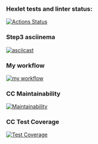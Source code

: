 ### Hexlet tests and linter status:
[![Actions Status](https://github.com/ola-9/frontend-project-lvl2/workflows/hexlet-check/badge.svg)](https://github.com/ola-9/frontend-project-lvl2/actions)

### Step3 asciinema
[![asciicast](https://asciinema.org/a/afk4MJ5dsExXWNcO8EKmndfJx.svg)](https://asciinema.org/a/afk4MJ5dsExXWNcO8EKmndfJx)

### My workflow
[![my workflow](https://github.com/ola-9/frontend-project-lvl1/actions/workflows/my-check.yml/badge.svg)](https://github.com/ola-9/frontend-project-lvl2/blob/main/.github/workflows/my-check.yml)

### CC Maintainability
[![Maintainability](https://api.codeclimate.com/v1/badges/4152965af12ecda74ee8/maintainability)](https://codeclimate.com/github/ola-9/frontend-project-lvl2/maintainability)

### CC Test Coverage
[![Test Coverage](https://api.codeclimate.com/v1/badges/4152965af12ecda74ee8/test_coverage)](https://codeclimate.com/github/ola-9/frontend-project-lvl2/test_coverage)